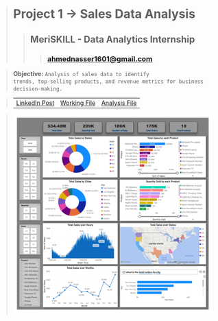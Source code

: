> # **Project 1 -> Sales Data Analysis**
>> ## **MeriSKILL - Data Analytics Internship**
>>> ### **ahmednasser1601@gmail.com**

> **Objective:** <code>Analysis of sales data to identify trends, top-selling products, and revenue metrics for business decision-making.</code>

> <table align="center"><tr><td><a href="https://www.linkedin.com/posts/ahmednasser1601_1st-project-sales-data-analysis-activity-7106132142715236352-c_sJ?utm_source=share&utm_medium=member_desktop">LinkedIn Post</a></td><td><a href="Sales-Data-Analysis.pbit">Working File</a></td><td><a href="Sales-Data-Analysis.pdf">Analysis File</a></td></tr></table>

> <img src="Visualization.jpg"/>
